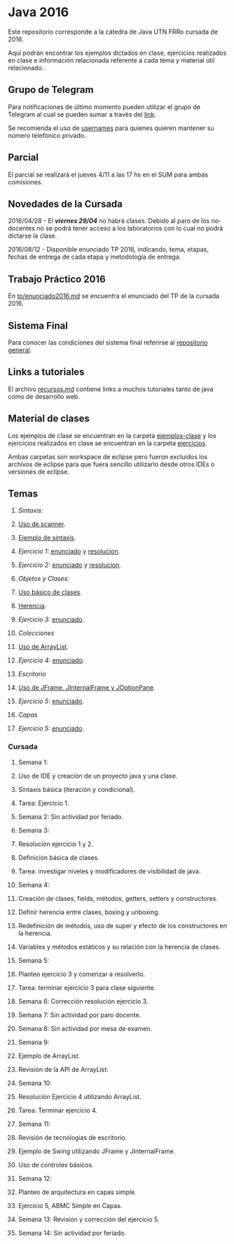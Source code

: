 # Java 2016
Este repositorio corresponde a la cátedra de Java UTN FRRo cursada de 2016.

Aquí podrán encontrar los ejemplos dictados en clase, ejercicios realizados en clase e información relacionada referente a cada tema y material útil relacionado.

## Grupo de Telegram
Para notificaciones de último momento pueden utilizar el grupo de Telegram al cual se pueden sumar a través del [link](https://telegram.me/joinchat/EbNGQwqrQLWUUSk8qey0-g).

Se recomienda el uso de [usernames](https://telegram.org/faq#usernames-and-telegram-me) para quienes quieren mantener su número telefónico privado.

## Parcial
El parcial se realizará el jueves 4/11 a las 17 hs en el SUM para ambas comisiones.

## Novedades de la Cursada
2016/04/28 - El ***viernes 29/04*** no habrá clases. Debido al paro de los no-docentes no se podrá tener acceso a los laboratorios con lo cual no podrá dictarse la clase.

2016/08/12 - Disponible enunciado TP 2016, indicando, tema, etapas, fechas de entrega de cada etapa y metodología de entrega.

## Trabajo Práctico 2016
En [tp/enunciado2016.md](./tp/enunciado2016.md) se encuentra el enunciado del TP de la cursada 2016.

## Sistema Final
Para conocer las condiciones del sistema final referirse al [repositorio general](https://github.com/utnfrrojava/java).

## Links a tutoriales
El archivo [recursos.md](https://github.com/utnfrrojava/java/blob/master/material/recursos.md) contiene links a muchos tutoriales tanto de java como de desarrollo web.

## Material de clases
Los ejemplos de clase se encuentran en la carpeta [ejemplos-clase](./ejemplos-clase/) y los ejercicios realizados en clase se encuentran en la carpeta [ejercicios](./ejercicios).

Ambas carpetas son workspace de eclipse pero fueron excluidos los archivos de eclipse para que fuera sencillo utilizarlo desde otros IDEs o versiones de eclipse.

## Temas
1. *Sintaxis:*
  1. [Uso de scanner](./ejemplos-clase/UsoDeScanner).
  2. [Ejemplo de sintaxis](./ejemplos-clase/EjemploSintaxis/src/sintaxisYClases).
  3. *Ejercicio 1:* [enunciado](./ejercicios/readme.md) y [resolucion](./ejercicios/Ej01MostrarArrayEnOrdenInverso/src).
  4. *Ejercicio 2:* [enunciado](./ejercicios/readme.md) y [resolucion](./ejercicios/Ej02RegistrarNumerosMayores/src).


2. *Objetos y Clases:*
  1. [Uso básico de clases](./ejemplos-clase/EjemploSintaxis/src/clases).
  2. [Herencia](./ejemplos-clase/EjemploClases/src/).
  3. *Ejercicio 3:* [enunciado](./ejercicios/readme.md).


3. *Colecciones*
  1. [Uso de ArrayList](./ejemplos-clase/EjemploArrayList/src).
  2. *Ejercicio 4:* [enunciado](./ejercicios/readme.md).


4. *Escritorio*
  1. [Uso de JFrame, JInternalFrame y JOptionPane](./ejemplos-clase/EjemploEscritorio/src/ui).
  2. *Ejercicio 5:* [enunciado](./ejercicios/readme.md).

5. *Capas*
  1. *Ejercicio 5:* [enunciado](./ejercicios/readme.md).



### Cursada
1. Semana 1:
  1. Uso de IDE y creación de un proyecto java y una clase.
  2. Sintaxis básica (iteración y condicional).
  3. Tarea: Ejercicio 1.

2. Semana 2: Sin actividad por feriado.

3. Semana 3:
  1. Resolución ejercicio 1 y 2.
  2. Definición básica de clases.
  3. Tarea: investigar niveles y modificadores de visibilidad de java.

4. Semana 4:
  1. Creación de clases, fields, métodos, getters, setters y constructores.
  2. Definir herencia entre clases, boxing y unboxing.
  3. Redefinición de métodos, uso de super y efecto de los constructores en la herencia.
  4. Variables y métodos estáticos y su relación con la herencia de clases.

5. Semana 5:
  1. Planteo ejercicio 3 y comenzar a resolverlo.
  2. Tarea: terminar ejercicio 3 para clase siguiente.

6. Semana 6: Corrección resolución ejercicio 3.

7. Semana 7: Sin actividad por paro docente.

8. Semana 8: Sin actividad por mesa de examen.

9. Semana 9:
  1. Ejemplo de ArrayList.
  2. Revisión de la API de ArrayList.

10. Semana 10:
  1. Resolución Ejercicio 4 utilizando ArrayList.
  2. Tarea: Terminar ejercicio 4.

11. Semana 11:
  1. Revisión de tecnologías de escritorio.
  2. Ejemplo de Swing utilizando JFrame y JInternalFrame.
  3. Uso de controles básicos.

12. Semana 12:
  1. Planteo de arquitectura en capas simple.
  2. Ejercicio 5, ABMC Simple en Capas.

13. Semana 13: Revisión y corrección del ejercicio 5.

14. Semana 14: Sin actividad por feriado.
